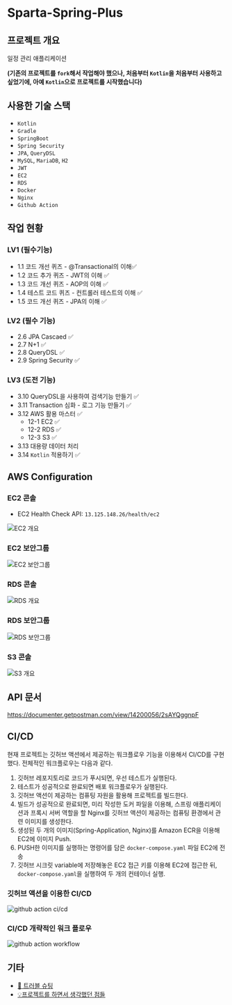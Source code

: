 # Sparta-Spring-Plus

## 프로젝트 개요

일정 관리 애플리케이션

**(기존의 프로젝트를 `fork`해서 작업해야 했으나, 처음부터 `Kotlin`을 처음부터 사용하고 싶었기에, 아예 `Kotlin`으로 프로젝트를 시작했습니다)**

## 사용한 기술 스택

* `Kotlin`
* `Gradle`
* `SpringBoot`
* `Spring Security`
* `JPA`, `QueryDSL`
* `MySQL`, `MariaDB`, `H2`
* `JWT`
* `EC2`
* `RDS`
* `Docker`
* `Nginx`
* `Github Action`

## 작업 현황

### LV1 (필수기능)

* 1.1 코드 개선 퀴즈 - @Transactional의 이해✅
* 1.2 코드 추가 퀴즈 - JWT의 이해 ✅
* 1.3 코드 개선 퀴즈 - AOP의 이해 ✅
* 1.4 테스트 코드 퀴즈 - 컨트롤러 테스트의 이해 ✅
* 1.5 코드 개선 퀴즈 - JPA의 이해 ✅

### LV2 (필수 기능)

* 2.6 JPA Cascaed ✅
* 2.7 N+1 ✅
* 2.8 QueryDSL ✅
* 2.9 Spring Security ✅

### LV3 (도전 기능)

* 3.10 QueryDSL을 사용하여 검색기능 만들기 ✅
* 3.11 Transaction 심화 - 로그 기능 만들기 ✅
* 3.12 AWS 활용 마스터 ✅
  * 12-1 EC2 ✅
  * 12-2 RDS ✅
  * 12-3 S3 ✅
* 3.13 대용량 데이터 처리
* 3.14 `Kotlin` 적용하기 ✅

## AWS Configuration

### EC2 콘솔

* EC2 Health Check API: `13.125.148.26/health/ec2`

![EC2 개요](https://github.com/user-attachments/assets/d1ccbe02-75f1-4bd6-801b-01ef7c9bb041)

### EC2 보안그룹

![EC2 보안그룹](https://github.com/user-attachments/assets/6b810661-e17f-49c5-9068-0dbac34ce2aa)

### RDS 콘솔

![RDS 개요](https://github.com/user-attachments/assets/939377b7-4752-42f9-9077-1a5952a15832)

### RDS 보안그룹

![RDS 보안그룹](https://github.com/user-attachments/assets/3190d4f5-f7c8-4a31-8c4d-e360c298d9fc)

### S3 콘솔

![S3 개요](https://github.com/user-attachments/assets/186c3b7b-da36-4f48-8205-f0ea9b8bf324)

## API 문서

https://documenter.getpostman.com/view/14200056/2sAYQggnpF

## CI/CD

현재 프로젝트는 깃허브 액션에서 제공하는 워크플로우 기능을 이용해서 CI/CD를 구현했다. 전체적인 워크플로우는 다음과 같다.

1. 깃허브 레포지토리로 코드가 푸시되면, 우선 테스트가 실행된다.
2. 테스트가 성공적으로 완료되면 배포 워크플로우가 실행된다.
3. 깃허브 액션이 제공하는 컴퓨팅 자원을 활용해 프로젝트를 빌드한다.
4. 빌드가 성공적으로 완료되면, 미리 작성한 도커 파일을 이용해, 스프링 애플리케이션과 프록시 서버 역할을 할 Nginx를 깃허브 액션이 제공하는 컴퓨팅 환경에서 관련 이미지를 생성한다.
5. 생성된 두 개의 이미지(Spring-Application, Nginx)를 Amazon ECR을 이용해 EC2에 이미지 Push.
6. PUSH한 이미지를 실행하는 명령어를 담은 `docker-compose.yaml` 파일 EC2에 전송
7. 깃허브 시크릿 variable에 저장해놓은 EC2 접근 키를 이용해 EC2에 접근한 뒤, `docker-compose.yaml`을 실행하여 두 개의 컨테이너 실행.

### 깃허브 액션을 이용한 CI/CD

![github action ci/cd](https://github.com/user-attachments/assets/ded75834-f51d-431c-88d5-9beb54388eb3)

### CI/CD 개략적인 워크 플로우

![github action workflow](https://github.com/user-attachments/assets/39b43965-99cf-4748-9a3c-61e43d6159e6)

## 기타

* [🐛 트러블 슈팅](/dev-notes/troubleshooting.md)
* [💡프로젝트를 하면서 생각했던 점들](/dev-notes/thoughtslog.md)
